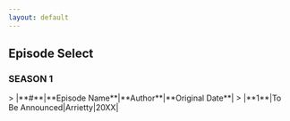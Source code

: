 ```yaml
---
layout: default
---
```


<h2>Episode Select</h2>

<h3>SEASON 1</h3>
> |**#**|**Episode Name**|**Author**|**Original Date**|
> |**1**|To Be Announced|Arrietty|20XX|



<script src="{{ '/assets/js/EpFormatter.js' | relative_url }}"></script>